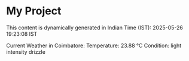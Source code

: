 # My Project

This content is dynamically generated in Indian Time (IST): 2025-05-26 19:23:08 IST


Current Weather in Coimbatore:
Temperature: 23.88 °C
Condition: light intensity drizzle
